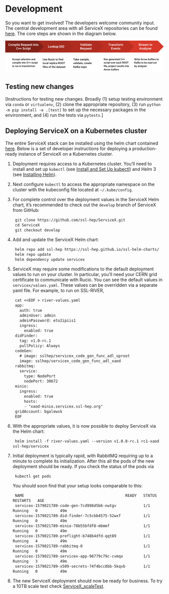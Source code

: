 # Development

So you want to get involved! The developers welcome community input. The central development area
with all ServiceX repositories can be found [here](https://github.com/ssl-hep). The core steps are
shown in the diagram below.

![Development](../img/develop.png)

## Testing new changes

[Instructions for testing new changes. Broadly (1) setup testing environment via ``conda`` or
``virtualenv``, (2) clone the appropriate repository, (3) run ``python -m pip install -e .[test]``
to set up the necessary packages in the environment, and (4) run the tests via ``pytests``.]

## Deploying ServiceX on a Kubernetes cluster

The entire ServiceX stack can be installed using the helm chart contained
[here](https://github.com/ssl-hep/ServiceX). Below is a set of developer instructions for deploying
a production-ready instance of ServiceX on a Kubernetes cluster.

1. Deployment requires access to a Kubernetes cluster. You’ll need to install and set up
``kubectl`` (see
[Install and Set Up kubectl](https://kubernetes.io/docs/tasks/tools/install-kubectl/)) and Helm 3
(see [Installing Helm](https://helm.sh/docs/intro/install/)).

2. Next configure ``kubectl`` to access the appropriate namespace on the cluster with the
kubeconfig file located at ``~/.kube/config``.

3. For complete control over the deployment values in the ServiceX Helm chart, it’s recommended to
check out the ``develop`` branch of ServiceX from GitHub:

        git clone https://github.com/ssl-hep/ServiceX.git
        cd ServiceX
        git checkout develop

4. Add and update the ServiceX Helm chart:

        helm repo add ssl-hep https://ssl-hep.github.io/ssl-helm-charts/
        helm repo update
        helm dependency update servicex

5. ServiceX may require some modifications to the default deployment values to run on your cluster.
In particular, you’ll need your CERN grid certificate to communicate with Rucio. You can see the
default values in ``servicex/values.yaml``. These values can be overridden via a separate yaml
file. For example, to run on SSL-RIVER,

        cat <<EOF > river-values.yaml
        app:
          auth: true
          adminUser: admin
          adminPassword: eto2ipiis1
          ingress:
            enabled: true
        didFinder:
          tag: v1.0-rc.1
          pullPolicy: Always
        codeGen:
          # image: sslhep/servicex_code_gen_func_adl_uproot
          image: sslhep/servicex_code_gen_func_adl_xaod
        rabbitmq:
          service:
            type: NodePort
            nodePort: 30672
        minio:
          ingress:
            enabled: true
            hosts:
            - "xaod-minio.servicex.ssl-hep.org"
        gridAccount: bgalewsk
        EOF

6. With the appropriate values, it is now possible to deploy ServiceX via the Helm chart:

        helm install -f river-values.yaml --version v1.0.0-rc.1 rc1-xaod ssl-hep/servicex

7. Initial deployment is typically rapid, with RabbitMQ requiring up to a minute to complete its
initialization. After this all the pods of the new deployment should be ready. If you check the
status of the pods via

        kubectl get pods

    You should soon find that your setup looks comparable to this:

        NAME                                             READY   STATUS    RESTARTS   AGE
        servicex-1579021789-code-gen-7cd998d5b6-nwtgv            1/1     Running   0          49m
        servicex-1579021789-did-finder-7c5cbb4575-52wxf          1/1     Running   0          49m
        servicex-1579021789-minio-78b55bfdf8-mbmmf               1/1     Running   0          49m
        servicex-1579021789-preflight-b748b4dfd-qqt89            1/1     Running   4          49m
        servicex-1579021789-rabbitmq-0                           1/1     Running   0          49m
        servicex-1579021789-servicex-app-98779c79c-cvmqx         1/1     Running   3          49m
        servicex-1579021789-x509-secrets-74f4bcc8bb-5kqvb        1/1     Running   0          49m

8. The new ServiceX deployment should now be ready for business. To try a 10TB scale test check
[ServiceX_scaleTest](https://drive.google.com/open?id=1i5dHWMDEJk5dW0PbxGzo_ccKb8ViP9TCFaS_VpzWAUk).

